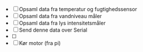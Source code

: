 - [ ] Opsaml data fra temperatur og fugtighedssensor
- [ ] Opsaml data fra vandniveau måler
- [ ] Opsaml data fra lys intensitetsmåler
- [ ] Send denne data over Serial
- [ ] 
- [ ] Kør motor (fra pi)
